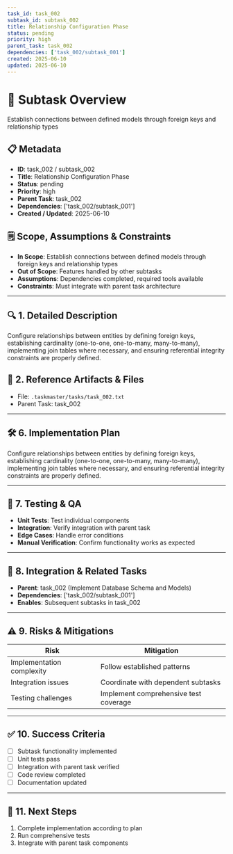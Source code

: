 ```yaml
---
task_id: task_002
subtask_id: subtask_002
title: Relationship Configuration Phase
status: pending
priority: high
parent_task: task_002
dependencies: ['task_002/subtask_001']
created: 2025-06-10
updated: 2025-06-10
---
```


# 🎯 Subtask Overview
Establish connections between defined models through foreign keys and relationship types

## 📋 Metadata
- **ID**: task_002 / subtask_002
- **Title**: Relationship Configuration Phase
- **Status**: pending
- **Priority**: high
- **Parent Task**: task_002
- **Dependencies**: ['task_002/subtask_001']
- **Created / Updated**: 2025-06-10

## 🗒️ Scope, Assumptions & Constraints
- **In Scope**: Establish connections between defined models through foreign keys and relationship types
- **Out of Scope**: Features handled by other subtasks
- **Assumptions**: Dependencies completed, required tools available
- **Constraints**: Must integrate with parent task architecture

---

## 🔍 1. Detailed Description
Configure relationships between entities by defining foreign keys, establishing cardinality (one-to-one, one-to-many, many-to-many), implementing join tables where necessary, and ensuring referential integrity constraints are properly defined.

## 📁 2. Reference Artifacts & Files
- File: `.taskmaster/tasks/task_002.txt`
- Parent Task: task_002

---

## 🛠️ 6. Implementation Plan
Configure relationships between entities by defining foreign keys, establishing cardinality (one-to-one, one-to-many, many-to-many), implementing join tables where necessary, and ensuring referential integrity constraints are properly defined.

---

## 🧪 7. Testing & QA
- **Unit Tests**: Test individual components
- **Integration**: Verify integration with parent task
- **Edge Cases**: Handle error conditions
- **Manual Verification**: Confirm functionality works as expected

---

## 🔗 8. Integration & Related Tasks
- **Parent**: task_002 (Implement Database Schema and Models)
- **Dependencies**: ['task_002/subtask_001']
- **Enables**: Subsequent subtasks in task_002

---

## ⚠️ 9. Risks & Mitigations
| Risk | Mitigation |
|------|------------|
| Implementation complexity | Follow established patterns |
| Integration issues | Coordinate with dependent subtasks |
| Testing challenges | Implement comprehensive test coverage |

---

## ✅ 10. Success Criteria
- [ ] Subtask functionality implemented
- [ ] Unit tests pass
- [ ] Integration with parent task verified
- [ ] Code review completed
- [ ] Documentation updated

---

## 🚀 11. Next Steps
1. Complete implementation according to plan
2. Run comprehensive tests
3. Integrate with parent task components
